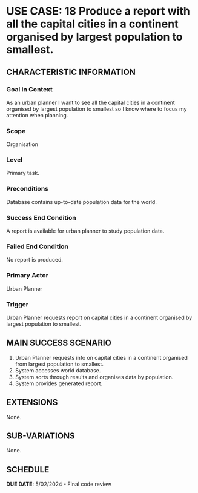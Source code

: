 # USE CASE: 18 Produce a report with all the capital cities in a continent organised by largest population to smallest.

## CHARACTERISTIC INFORMATION

### Goal in Context

As an urban planner I want to see all the capital cities in a continent organised by largest population to smallest so I know where to focus my attention when planning.

### Scope

Organisation

### Level

Primary task.

### Preconditions

Database contains up-to-date population data for the world.

### Success End Condition

A report is available for urban planner to study population data.

### Failed End Condition

No report is produced.

### Primary Actor

Urban Planner

### Trigger

Urban Planner requests report on capital cities in a continent organised by largest population to smallest.

## MAIN SUCCESS SCENARIO

1. Urban Planner requests info on capital cities in a continent organised from largest population to smallest.
2. System accesses world database.
3. System sorts through results and organises data by population.
4. System provides generated report.

## EXTENSIONS

None.

## SUB-VARIATIONS

None.

## SCHEDULE

**DUE DATE**: 5/02/2024 - Final code review
